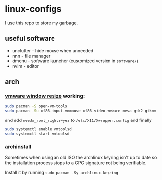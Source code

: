 # linux-configs
I use this repo to store my garbage.


## useful software
- unclutter - hide mouse when unneeded
- nnn - file manager
- dmenu - software launcher (customized version in `software/`)
- nvim - editor


## arch
### [vmware window resize](https://www.reddit.com/r/archlinux/comments/b0ona0/vmtools_on_arch_linux_full_screen_or_resizing/) working:
```bash
sudo pacman -S open-vm-tools
sudo pacman -Su xf86-input-vmmouse xf86-video-vmware mesa gtk2 gtkmm
```
and add `needs_root_rights=yes` to `/etc/X11/Xwrapper.config`
and finally
```bash
sudo systemctl enable vmtoolsd
sudo systemctl start vmtoolsd
```


### archinstall
Sometimes when using an old ISO the archlinux keyring isn't
up to date so the installation process stops to a GPG signature
not being verifiable.

Install it by running `sudo pacman -Sy archlinux-keyring`

